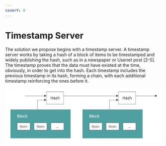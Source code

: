 ```yaml
---
coverY: 0
---
```


# Timestamp Server

The solution we propose begins with a timestamp server. A timestamp server works by taking a hash of a block of items to be timestamped and widely publishing the hash, such as in a newspaper or Usenet post \[2-5]. The timestamp proves that the data must have existed at the time, obviously, in order to get into the hash. Each timestamp includes the previous timestamp in its hash, forming a chain, with each additional timestamp reinforcing the ones before it.

![](<../.gitbook/assets/Timestamp Server FINAL.jpeg>)

